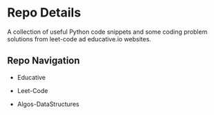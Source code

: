 # Repo Details

A collection of useful Python code snippets and some coding problem solutions from leet-code ad educative.io websites.

## Repo Navigation

- Educative

- Leet-Code

- Algos-DataStructures
